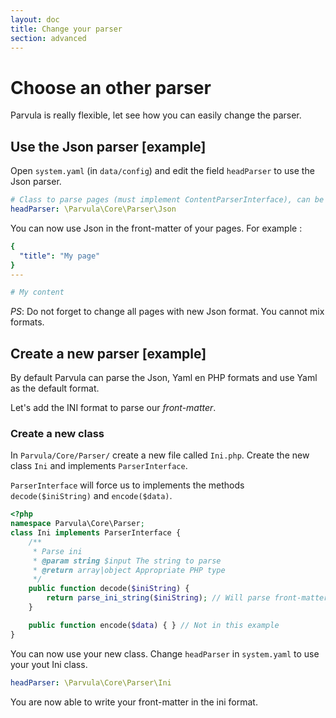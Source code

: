 ```yaml
---
layout: doc
title: Change your parser
section: advanced
---
```


# Choose an other parser

Parvula is really flexible, let see how you can easily change the parser.

## Use the Json parser [example]

Open `system.yaml` (in `data/config`) and edit the field `headParser` to use the Json parser.

```yaml
# Class to parse pages (must implement ContentParserInterface), can be null
headParser: \Parvula\Core\Parser\Json
```

You can now use Json in the front-matter of your pages. For example :

```yaml
{
  "title": "My page"
}
---

# My content
```

*PS*: Do not forget to change all pages with new Json format. You cannot mix formats.

## Create a new parser [example]

By default Parvula can parse the Json, Yaml en PHP formats and use Yaml as the default format.

Let's add the INI format to parse our *front-matter*.

### Create a new class

In `Parvula/Core/Parser/` create a new file called `Ini.php`. Create the new class `Ini` and implements `ParserInterface`.

`ParserInterface` will force us to implements the methods `decode($iniString)` and `encode($data)`.

```php
<?php
namespace Parvula\Core\Parser;
class Ini implements ParserInterface {
	/**
	 * Parse ini
	 * @param string $input The string to parse
	 * @return array|object Appropriate PHP type
	 */
	public function decode($iniString) {
		return parse_ini_string($iniString); // Will parse front-matter to array
	}

	public function encode($data) { } // Not in this example
}
```

You can now use your new class. Change `headParser` in `system.yaml` to use your yout Ini class.

```yaml
headParser: \Parvula\Core\Parser\Ini
```

You are now able to write your front-matter in the ini format.
